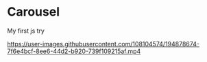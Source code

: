 # Carousel
 My first js try


https://user-images.githubusercontent.com/108104574/194878674-7f6e4bcf-8ee6-44d2-b920-739f109215af.mp4

